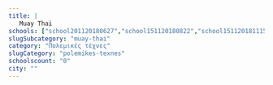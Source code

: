```yaml
---
title: |
   Muay Thai
schools: ["school201120180627","school151120180822","school151120181115","school151120180139","school141120180251","school141120182203","school231120180417","school151120181451","school141120181017","school151120181744","school141120180027","school151120181505","school141120182232","school151120181646","school141120180110","school131120182344","school151120181003","school151120181827","school131120180753"]
slugSubcategory: "muay-thai"
category: "Πολεμικές τέχνες"
slugCategory: "polemikes-texnes"
schoolscount: "0"
city: ""
---
```


